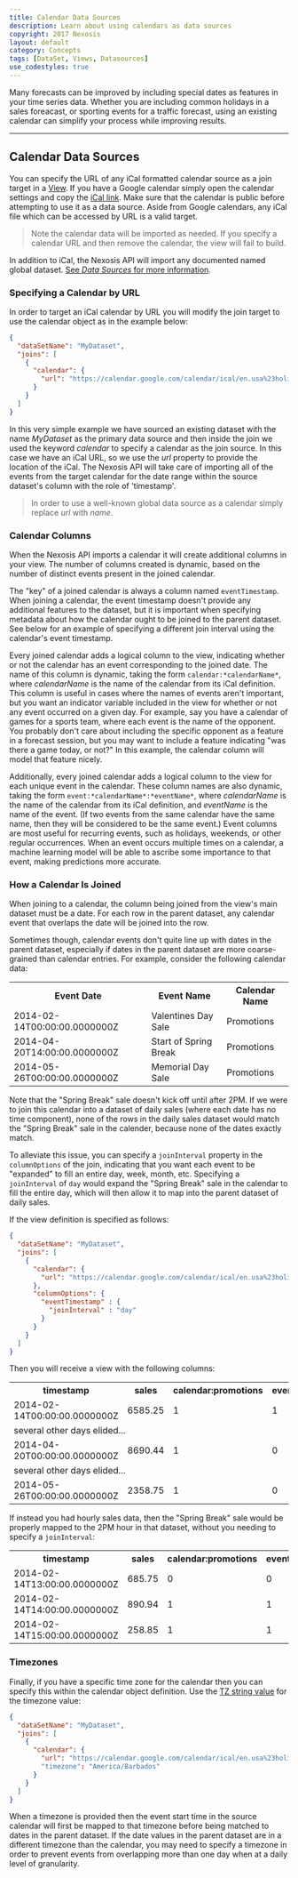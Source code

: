 ```yaml
---
title: Calendar Data Sources
description: Learn about using calendars as data sources
copyright: 2017 Nexosis 
layout: default
category: Concepts
tags: [DataSet, Views, Datasources]
use_codestyles: true
---
```

Many forecasts can be improved by including special dates as features in your time series data. Whether you are including common holidays in a sales foreacast, or sporting events for a traffic forecast, using an existing calendar can simplify your process while improving results.  

-----
## Calendar Data Sources
You can specify the URL of any iCal formatted calendar source as a join target in a [View](/guides/views). If you have a Google calendar simply open the calendar settings and copy the [iCal link](https://support.google.com/calendar/answer/37083#link). Make sure that the calendar is public before attempting to use it as a data source.  Aside from Google calendars, any iCal file which can be accessed by URL is a valid target.

> Note the calendar data will be imported as needed. If you specify a calendar URL and then remove the calendar, the view will fail to build. 

In addition to iCal, the Nexosis API will import any documented named global dataset. [See *Data Sources* for more information](/guides/data-sources).  

### Specifying a Calendar by URL
In order to target an iCal calendar by URL you will modify the join target to use the calendar object as in the example below:

``` json
{
  "dataSetName": "MyDataset",
  "joins": [
    {
      "calendar": {
        "url": "https://calendar.google.com/calendar/ical/en.usa%23holiday%40group.v.calendar.google.com/public/basic.ics"
      }
    }
  ]
}
```
In this very simple example we have sourced an existing dataset with the name *MyDataset* as the primary data source and then inside the join we used the keyword *calendar* to specify a calendar as the join source. In this case we have an iCal URL, so we use the *url* property to provide the location of the iCal. The Nexosis API will take care of importing all of the events from the target calendar for the date range within the source dataset's column with the role of 'timestamp'.

> In order to use a well-known global data source as a calendar simply replace *url* with *name*. 

### Calendar Columns
When the Nexosis API imports a calendar it will create additional columns in your view. The number of columns created is dynamic, based on the number of distinct events present in the joined calendar.

The "key" of a joined calendar is always a column named `eventTimestamp`. When joining a calendar, the event timestamp doesn't provide any additional features to the dataset, but it is important when specifying metadata about how the calendar ought to be joined to the parent dataset. See below for an example of specifying a different join interval using the calendar's event timestamp.

Every joined calendar adds a logical column to the view, indicating whether or not the calendar has an event corresponding to the joined date. The name of this column is dynamic, taking the form `calendar:*calendarName*`, where *calendarName* is the name of the calendar from its iCal definition. This column is useful in cases where the names of events aren't important, but you want an indicator variable included in the view for whether or not any event occurred on a given day. For example, say you have a calendar of games for a sports team, where each event is the name of the opponent. You probably don't care about including the specific opponent as a feature in a forecast session, but you may want to include a feature indicating "was there a game today, or not?" In this example, the calendar column will model that feature nicely.

Additionally, every joined calendar adds a logical column to the view for each unique event in the calendar. These column names are also dynamic, taking the form `event:*calendarName*:*eventName*`, where *calendarName* is the name of the calendar from its iCal definition, and *eventName* is the name of the event. (If two events from the same calendar have the same name, then they will be considered to be the same event.) Event columns are most useful for recurring events, such as holidays, weekends, or other regular occurrences. When an event occurs multiple times on a calendar, a machine learning model will be able to ascribe some importance to that event, making predictions more accurate.

### How a Calendar Is Joined
When joining to a calendar, the column being joined from the view's main dataset must be a date. For each row in the parent dataset, any calendar event that overlaps the date will be joined into the row.

Sometimes though, calendar events don't quite line up with dates in the parent dataset, especially if dates in the parent dataset are more coarse-grained than calendar entries. For example, consider the following calendar data:

<table class="table table-striped mb20">
<th>
Event Date
</th>
<th>
Event Name
</th>
<th>
Calendar Name
</th>
<tr class="bg-faded">
<td>
2014-02-14T00:00:00.0000000Z
</td>
<td>
Valentines Day Sale
</td>
<td>
Promotions
</td>
</tr>
<tr>
<td>
2014-04-20T14:00:00.0000000Z
</td>
<td>
Start of Spring Break
</td>
<td>
Promotions
</td>
</tr>
<tr class="bg-faded">
<td>
2014-05-26T00:00:00.0000000Z
</td>
<td>
Memorial Day Sale
</td>
<td>
Promotions
</td>
</tr>
</table>

Note that the "Spring Break" sale doesn't kick off until after 2PM. If we were to join this calendar into a dataset of daily sales (where each date has no time component), none of the rows in the daily sales dataset would match the "Spring Break" sale in the calender, because none of the dates exactly match.

To alleviate this issue, you can specify a `joinInterval` property in the `columnOptions` of the join, indicating that you want each event to be "expanded" to fill an entire day, week, month, etc. Specifying a `joinInterval` of `day` would expand the "Spring Break" sale in the calendar to fill the entire day, which will then allow it to map into the parent dataset of daily sales.

If the view definition is specified as follows:

``` json
{
  "dataSetName": "MyDataset",
  "joins": [
    {
      "calendar": {
        "url": "https://calendar.google.com/calendar/ical/en.usa%23holiday%40group.v.calendar.google.com/public/basic.ics"
      },
      "columnOptions": {
        "eventTimestamp" : {
          "joinInterval" : "day"
        }
      }
    }
  ]
}
```

Then you will receive a view with the following columns:

<table class="table table-striped mb20">
<th>
timestamp
</th>
<th>
sales
</th>
<th>
calendar:promotions
</th>
<th>
event:promotions:valentinesday
</th>
<th>
event:promotions:startofspringbreak
</th>
<th>
event:promotions:memorialdaysale
</th>
<tr class="bg-faded">
<td>
2014-02-14T00:00:00.0000000Z
</td>
<td>
6585.25
</td>
<td>
1
</td>
<td>
1
</td>
<td>
0
</td>
<td>
0
</td>
<tr>
<td colspan="6">
several other days elided...
</td>
</tr>
</tr>
<tr>
<td>
2014-04-20T00:00:00.0000000Z
</td>
<td>
8690.44
</td>
<td>
1
</td>
<td>
0
</td>
<td>
1
</td>
<td>
0
</td>
</tr>
<tr>
<td colspan="6">
several other days elided...
</td>
</tr>
<tr class="bg-faded">
<td>
2014-05-26T00:00:00.0000000Z
</td>
<td>
2358.75
</td>
<td>
1
</td>
<td>
0
</td>
<td>
0
</td>
<td>
1
</td>
</tr>
</table>

If instead you had hourly sales data, then the "Spring Break" sale would be properly mapped to the 2PM hour in that dataset, without you needing to specify a `joinInterval`:

<table class="table table-striped mb20">
<th>
timestamp
</th>
<th>
sales
</th>
<th>
calendar:promotions
</th>
<th>
event:promotions:valentinesday
</th>
<th>
event:promotions:startofspringbreak
</th>
<th>
event:promotions:memorialdaysale
</th>
<tr class="bg-faded">
<td>
2014-02-14T13:00:00.0000000Z
</td>
<td>
685.75
</td>
<td>
0
</td>
<td>
0
</td>
<td>
0
</td>
<td>
0
</td>
</tr>
<tr>
<td>
2014-02-14T14:00:00.0000000Z
</td>
<td>
890.94
</td>
<td>
1
</td>
<td>
1
</td>
<td>
0
</td>
<td>
0
</td>
</tr>
<tr class="bg-faded">
<td>
2014-02-14T15:00:00.0000000Z
</td>
<td>
258.85
</td>
<td>
1
</td>
<td>
1
</td>
<td>
0
</td>
<td>
0
</td>
</tr>
</table>

### Timezones
Finally, if you have a specific time zone for the calendar then you can specify this within the calendar object definition. Use the [TZ string value](https://en.wikipedia.org/wiki/List_of_tz_database_time_zones) for the timezone value:

``` json
{
  "dataSetName": "MyDataset",
  "joins": [
    {
      "calendar": {
        "url": "https://calendar.google.com/calendar/ical/en.usa%23holiday%40group.v.calendar.google.com/public/basic.ics"
        "timezone": "America/Barbados"
      }
    }
  ]
}
``` 
When a timezone is provided then the event start time in the source calendar will first be mapped to that timezone before being matched to dates in the parent dataset. If the date values in the parent dataset are in a different timezone than the calendar, you may need to specify a timezone in order to prevent events from overlapping more than one day when at a daily level of granularity.